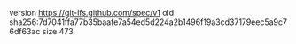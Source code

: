 version https://git-lfs.github.com/spec/v1
oid sha256:7d7041ffa77b35baafe7a54ed5d224a2b1496f19a3cd37179eec5a9c76df63ac
size 473
